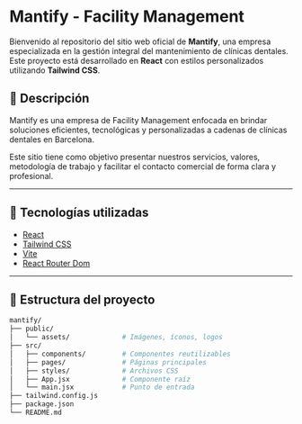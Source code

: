 # Mantify - Facility Management

Bienvenido al repositorio del sitio web oficial de **Mantify**, una empresa especializada en la gestión integral del mantenimiento de clínicas dentales. Este proyecto está desarrollado en **React** con estilos personalizados utilizando **Tailwind CSS**.

## 🧩 Descripción

Mantify es una empresa de Facility Management enfocada en brindar soluciones eficientes, tecnológicas y personalizadas a cadenas de clínicas dentales en Barcelona.

Este sitio tiene como objetivo presentar nuestros servicios, valores, metodología de trabajo y facilitar el contacto comercial de forma clara y profesional.

---

## 🚀 Tecnologías utilizadas

- [React](https://reactjs.org/)
- [Tailwind CSS](https://tailwindcss.com/)
- [Vite](https://vitejs.dev/) 
- [React Router Dom](https://reactrouter.com/) 

---

## 📁 Estructura del proyecto

```bash
mantify/
├── public/
│   └── assets/             # Imágenes, íconos, logos
├── src/
│   ├── components/         # Componentes reutilizables
│   ├── pages/              # Páginas principales
│   ├── styles/             # Archivos CSS
│   ├── App.jsx             # Componente raíz
│   └── main.jsx            # Punto de entrada
├── tailwind.config.js
├── package.json
└── README.md
